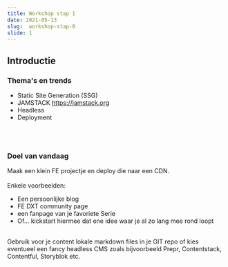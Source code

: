 ```yaml
---
title: Workshop stap 1
date: 2021-05-13
slug:  workshop-stap-0
slide: 1
---
```


## Introductie

### Thema's en trends
- Static Site Generation (SSG)
- JAMSTACK <https://jamstack.org>
- Headless 
- Deployment

<br />
<br />

### Doel van vandaag
Maak een klein FE projectje en deploy die naar een CDN. <br><br>
Enkele voorbeelden:
- Een persoonlijke blog 
- FE DXT community page
- een fanpage van je favoriete Serie
- Of... kickstart hiermee dat ene idee waar je al zo lang mee rond loopt

<br>
Gebruik voor je content lokale markdown files in je GIT repo of kies eventueel een fancy headless CMS zoals bijvoorbeeld Prepr, Contentstack, Contentful, Storyblok etc.
